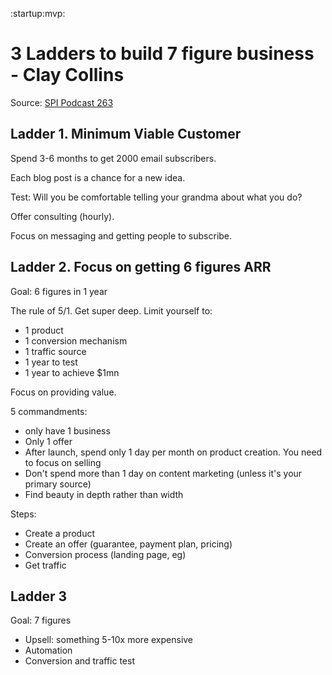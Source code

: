 :startup:mvp:

# 3 Ladders to build 7 figure business - Clay Collins 

Source: [SPI Podcast 263](https://www.smartpassiveincome.com/podcasts/how-to-build-a-7-figure-business/)

## Ladder 1. Minimum Viable Customer

Spend 3-6 months to get 2000 email subscribers.

Each blog post is a chance for a new idea.

Test: Will you be comfortable telling your grandma about what you do?

Offer consulting (hourly).

Focus on messaging and getting people to subscribe.

## Ladder 2. Focus on getting 6 figures ARR

Goal: 6 figures in 1 year

The rule of 5/1. Get super deep. Limit yourself to:
- 1 product
- 1 conversion mechanism
- 1 traffic source
- 1 year to test
- 1 year to achieve $1mn

Focus on providing value.

5 commandments:
- only have 1 business
- Only 1 offer
- After launch, spend only 1 day per month on product creation. You need to focus on selling
- Don't spend more than 1 day on content marketing (unless it's your primary source)
- Find beauty in depth rather than width

Steps:
- Create a product
- Create an offer (guarantee, payment plan, pricing)
- Conversion process (landing page, eg)
- Get traffic

## Ladder 3

Goal: 7 figures

- Upsell: something 5-10x more expensive
- Automation
- Conversion and traffic test
